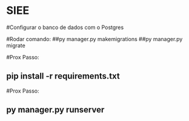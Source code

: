 # SIEE

#Configurar o banco de dados com o Postgres

#Rodar comando:
##py manager.py makemigrations
##py manager.py migrate

#Prox Passo:
## pip install -r requirements.txt

#Prox Passo:
## py manager.py runserver
